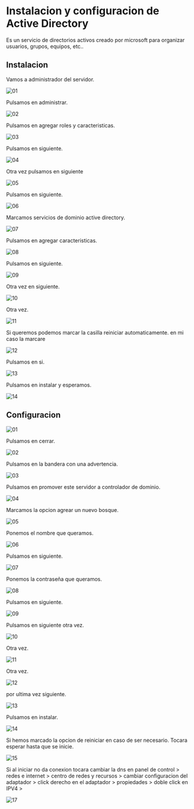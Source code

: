 # Instalacion y configuracion de Active Directory

Es un servicio de directorios activos creado por microsoft para organizar usuarios, grupos, equipos, etc..

## Instalacion

Vamos a administrador del servidor.

![01](sources/instalacion_&_configuracion/instalacion/1.png)

Pulsamos en administrar.

![02](sources/instalacion_&_configuracion/instalacion/2.png)

Pulsamos en agregar roles y caracteristicas.

![03](sources/instalacion_&_configuracion/instalacion/3.png)

Pulsamos en siguiente.

![04](sources/instalacion_&_configuracion/instalacion/4.png)

Otra vez pulsamos en siguiente

![05](sources/instalacion_&_configuracion/instalacion/5.png)

Pulsamos en siguiente.

![06](sources/instalacion_&_configuracion/instalacion/6.png)

Marcamos servicios de dominio active directory.

![07](sources/instalacion_&_configuracion/instalacion/7.png)

Pulsamos en agregar caracteristicas.

![08](sources/instalacion_&_configuracion/instalacion/8.png)

Pulsamos en siguiente.

![09](sources/instalacion_&_configuracion/instalacion/9.png)

Otra vez en siguiente.

![10](sources/instalacion_&_configuracion/instalacion/10.png)

Otra vez.

![11](sources/instalacion_&_configuracion/instalacion/11.png)

Si queremos podemos marcar la casilla reiniciar automaticamente. en mi caso la marcare

![12](sources/instalacion_&_configuracion/instalacion/12.png)

Pulsamos en si.

![13](sources/instalacion_&_configuracion/instalacion/13.png)

Pulsamos en instalar y esperamos.

![14](sources/instalacion_&_configuracion/instalacion/14.png)


## Configuracion

![01](sources/instalacion_&_configuracion/configuracion/1.png)

Pulsamos en cerrar.

![02](sources/instalacion_&_configuracion/configuracion/2.png)

Pulsamos en la bandera con una advertencia.

![03](sources/instalacion_&_configuracion/configuracion/3.png)

Pulsamos en promover este servidor a controlador de dominio.

![04](sources/instalacion_&_configuracion/configuracion/4.png)

Marcamos la opcion agrear un nuevo bosque.

![05](sources/instalacion_&_configuracion/configuracion/5.png)

Ponemos el nombre que queramos.

![06](sources/instalacion_&_configuracion/configuracion/6.png)

Pulsamos en siguiente.

![07](sources/instalacion_&_configuracion/configuracion/7.png)

Ponemos la contraseña que queramos.

![08](sources/instalacion_&_configuracion/configuracion/8.png)

Pulsamos en siguiente.

![09](sources/instalacion_&_configuracion/configuracion/9.png)

Pulsamos en siguiente otra vez.

![10](sources/instalacion_&_configuracion/configuracion/10.png)

Otra vez.

![11](sources/instalacion_&_configuracion/configuracion/11.png)

Otra vez.

![12](sources/instalacion_&_configuracion/configuracion/12.png)

por ultima vez siguiente.

![13](sources/instalacion_&_configuracion/configuracion/13.png)

Pulsamos en instalar.

![14](sources/instalacion_&_configuracion/configuracion/14.png)

Si hemos marcado la opcion de reiniciar en caso de ser necesario. Tocara esperar hasta que se inicie.

![15](sources/instalacion_&_configuracion/configuracion/15.png)

Si al iniciar no da conexion tocara cambiar la dns en panel de control > redes e internet > centro de redes y recursos > cambiar configuracion del adaptador > click derecho en el adaptador > propiedades > doble click en IPV4 >

![17](sources/instalacion_&_configuracion/configuracion/17.png)








